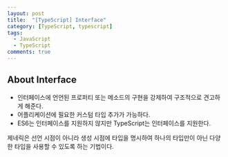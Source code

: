 ```yaml
---
layout: post
title:  "[TypeScript] Interface"
category: [TypeScript, typescript]
tags:
  - JavaScript
  - TypeScript
comments: true
---
```


## About Interface
- 인터페이스에 언언된 프로퍼티 또는 메소드의 구현을 강제하여 구조적으로 견고하게 해준다.
- 어플리케이션에 필요한 커스텀 타입 추가가 가능하다.
- ES6는 인터페이스를 지원하지 않지만 TypeScript는 인터페이스를 지원한다.

제네릭은 선언 시점이 아니라 생성 시점에 타입을 명시하여 하나의 타입만이 아닌 다양한 타입을 사용할 수 있도록 하는 기법이다.